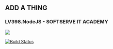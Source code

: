 ## ADD A THING
### LV398.NodeJS - **SOFTSERVE IT ACADEMY**

<a href="https://codeclimate.com/github/Lv398NodeJS/add-a-thing/maintainability"><img src="https://api.codeclimate.com/v1/badges/5c89da3de2e2dbb779d3/maintainability" /></a>

[![Build Status](https://travis-ci.com/Lv398NodeJS/add-a-thing.svg?branch=development)](https://travis-ci.com/Lv398NodeJS/add-a-thing)
